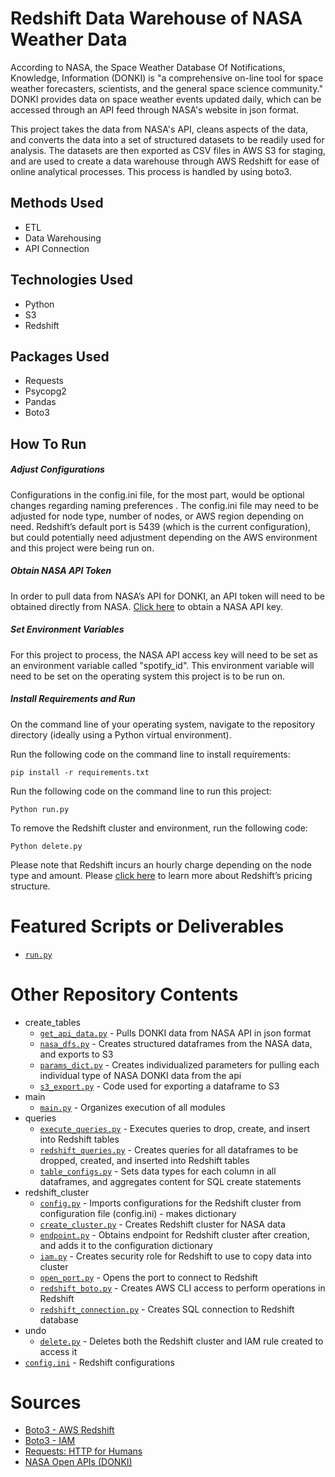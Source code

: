 # Redshift Data Warehouse of NASA Weather Data
According to NASA, the Space Weather Database Of Notifications, Knowledge, Information (DONKI) is "a comprehensive on-line tool for space weather forecasters, scientists, and the general space science community." DONKI provides data on space weather events updated daily, which can be accessed through an API feed through NASA's website in json format.

This project takes the data from NASA's API, cleans aspects of the data, and converts the data into a set of structured datasets to be readily used for analysis. The datasets are then exported as CSV files in AWS S3 for staging, and are used to create a data warehouse through AWS Redshift for ease of online analytical processes. This process is handled by using boto3.

## Methods Used
* ETL
* Data Warehousing
* API Connection

## Technologies Used
* Python
* S3
* Redshift

## Packages Used
* Requests
* Psycopg2
* Pandas
* Boto3

## How To Run

##### *Adjust Configurations*
Configurations in the config.ini file, for the most part, would be optional changes regarding naming preferences . The config.ini file may need to be adjusted for node type, number of nodes, or AWS region depending on need. Redshift’s default port is 5439 (which is the current configuration), but could potentially need adjustment depending on the AWS environment and this project were being run on.
##### *Obtain NASA API Token*
In order to pull data from NASA’s API for DONKI, an API token will need to be obtained directly from NASA. [Click here](https://api.nasa.gov/) to obtain a NASA API key.
##### *Set Environment Variables*
For this project to process, the NASA API access key will need to be set as an environment variable called "spotify_id". This environment variable will need to be set on the operating system this project is to be run on.

##### *Install Requirements and Run*
On the command line of your operating system, navigate to the repository directory (ideally using a Python virtual environment).

Run the following code on the command line to install requirements:
```
pip install -r requirements.txt 
```

Run the following code on the command line to run this project:
```
Python run.py
```

To remove the Redshift cluster and environment, run the following code:
```
Python delete.py
```
Please note that Redshift incurs an hourly charge depending on the node type and amount. Please [click here](https://aws.amazon.com/redshift/pricing/) to learn more about Redshift’s pricing structure.

# Featured Scripts or Deliverables
* [```run.py```](https://github.com/ErikaJacobs/NASA-Data-Warehouse/blob/master/run.py)

# Other Repository Contents
* create_tables
     * [```get_api_data.py```](https://github.com/ErikaJacobs/NASA-Data-Warehouse/blob/master/create_tables/get_api_data.py) - Pulls DONKI data from NASA API in json format
     * [```nasa_dfs.py```](https://github.com/ErikaJacobs/NASA-Data-Warehouse/blob/master/create_tables/nasa_dfs.py) - Creates structured dataframes from the NASA data, and exports to S3
     * [```params_dict.py```](https://github.com/ErikaJacobs/NASA-Data-Warehouse/blob/master/create_tables/params_dict.py) - Creates individualized parameters for pulling each individual type of NASA DONKI data from the api
     * [```s3_export.py```](https://github.com/ErikaJacobs/NASA-Data-Warehouse/blob/master/create_tables/s3_export.py) - Code used for exporting a dataframe to S3
* main
     * [```main.py```](https://github.com/ErikaJacobs/NASA-Data-Warehouse/blob/master/main/main.py) - Organizes execution of all modules
* queries
     * [```execute_queries.py```](https://github.com/ErikaJacobs/NASA-Data-Warehouse/blob/master/queries/execute_queries.py) -  Executes queries to drop, create, and insert into Redshift tables
     * [```redshift_queries.py```](https://github.com/ErikaJacobs/NASA-Data-Warehouse/blob/master/queries/redshift_queries.py) - Creates queries for all dataframes to be dropped, created, and inserted into Redshift tables
     * [```table_configs.py```](https://github.com/ErikaJacobs/NASA-Data-Warehouse/blob/master/queries/table_configs.py) - Sets data types for each column in all dataframes, and aggregates content for SQL create statements
* redshift_cluster
     * [```config.py```](https://github.com/ErikaJacobs/NASA-Data-Warehouse/blob/master/redshift_cluster/config.py) - Imports configurations for the Redshift cluster from configuration file (config.ini) - makes dictionary
     * [```create_cluster.py```](https://github.com/ErikaJacobs/NASA-Data-Warehouse/blob/master/redshift_cluster/create_cluster.py) - Creates Redshift cluster for NASA data
     * [```endpoint.py```](https://github.com/ErikaJacobs/NASA-Data-Warehouse/blob/master/redshift_cluster/endpoint.py) - Obtains endpoint for Redshift cluster after creation, and adds it to the configuration dictionary
     * [```iam.py```](https://github.com/ErikaJacobs/NASA-Data-Warehouse/blob/master/redshift_cluster/iam.py) - Creates security role for Redshift to use to copy data into cluster
     * [```open_port.py```](https://github.com/ErikaJacobs/NASA-Data-Warehouse/blob/master/redshift_cluster/open_port.py) - Opens the port to connect to Redshift
     * [```redshift_boto.py```](https://github.com/ErikaJacobs/NASA-Data-Warehouse/blob/master/redshift_cluster/redshift_boto.py) - Creates AWS CLI access to perform operations in Redshift   
     * [```redshift_connection.py```](https://github.com/ErikaJacobs/NASA-Data-Warehouse/blob/master/redshift_cluster/redshift_connection.py) - Creates SQL connection to Redshift database
* undo
     * [```delete.py```](https://github.com/ErikaJacobs/NASA-Data-Warehouse/blob/master/undo/delete.py) - Deletes both the Redshift cluster and IAM rule created to access it
* [```config.ini```](https://github.com/ErikaJacobs/NASA-Data-Warehouse/blob/master/config.ini) - Redshift configurations

# Sources
* [Boto3 - AWS Redshift](https://boto3.amazonaws.com/v1/documentation/api/latest/reference/services/redshift.html)
* [Boto3 - IAM](https://boto3.amazonaws.com/v1/documentation/api/latest/reference/services/iam.html)
* [Requests: HTTP for Humans](https://requests.readthedocs.io/en/master/)
* [NASA Open APIs (DONKI)](https://api.nasa.gov/)
